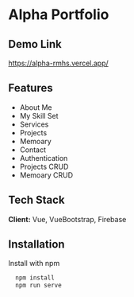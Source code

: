 
# Alpha Portfolio 

## Demo Link

https://alpha-rmhs.vercel.app/
## Features

- About Me
- My Skill Set
- Services
- Projects
- Memoary
- Contact 
- Authentication
- Projects CRUD
- Memoary CRUD




## Tech Stack

**Client:** Vue, VueBootstrap, Firebase




## Installation

Install with npm

```bash
  npm install 
  npm run serve
```
    
